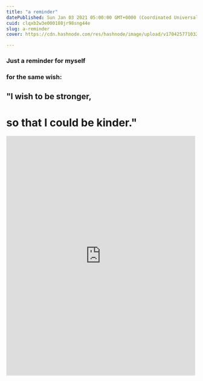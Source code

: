 ```yaml
---
title: "a reminder"
datePublished: Sun Jan 03 2021 05:00:00 GMT+0000 (Coordinated Universal Time)
cuid: clqxb2w3e000108jr98sng44e
slug: a-reminder
cover: https://cdn.hashnode.com/res/hashnode/image/upload/v1704257710326/6be38e7c-6a5e-4912-bea9-135482f2973b.jpeg

---
```


### Just a reminder for myself 
### for the same wish:
## "I wish to be stronger, 
# so that I could be kinder."

<iframe src="https://www.facebook.com/plugins/post.php?href=https%3A%2F%2Fwww.facebook.com%2Fsalmonellasan%2Fposts%2Fpfbid0dwsiXxR2NMnXPNjm4fCXr9apWCJKyDuV7EnG38DpVkp3CqnxV695mAyM23q3bAbFl&show_text=true&width=500" width="500" height="634" style="border:none;overflow:hidden;margin:auto;max-width:100%;" scrolling="no" frameborder="0" allowfullscreen="true" allow="autoplay; clipboard-write; encrypted-media; picture-in-picture; web-share"/>